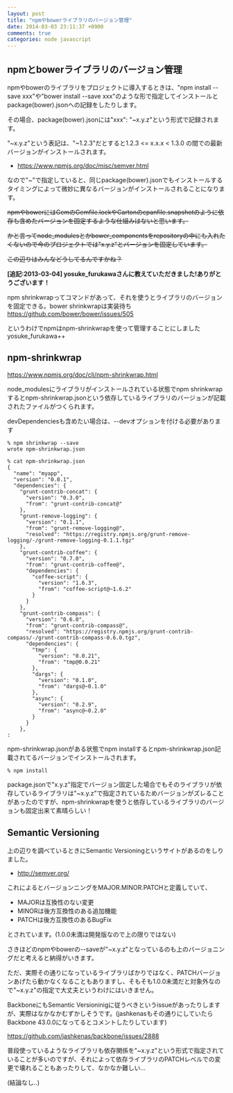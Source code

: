 ```yaml
---
layout: post
title: "npmやbowerライブラリのバージョン管理"
date: 2014-03-03 23:11:37 +0900
comments: true
categories: node javascript
---
```


## npmとbowerライブラリのバージョン管理

npmやbowerのライブラリをプロジェクトに導入するときは、"npm install --save xxx"や"bower install --save xxx"のような形で指定してインストールとpackage(bower).jsonへの記録をしたりします。

その場合、package(bower).jsonには"xxx": "~x.y.z"という形式で記録されます。

"~x.y.z"という表記は、"~1.2.3"だとすると1.2.3 <= x.x.x < 1.3.0 の間での最新バージョンがインストールされます。

<!-- more -->

* https://www.npmjs.org/doc/misc/semver.html


なので"~"で指定していると、同じpackage(bower).jsonでもインストールするタイミングによって微妙に異なるバージョンがインストールされることになります。

~~npmやbowerにはGemのGemfile.lockやCartonのcpanfile.snapshotのように依存も含めたバージョンを固定するような仕組みはないと思います。~~

~~かと言ってnode_modulesとかbower_componentsをrepositoryの中にも入れたくないので今のプロジェクトでは"x.y.z"とバージョンを固定しています。~~

~~この辺りはみんなどうしてるんですかね？~~

**[追記:2013-03-04] yosuke_furukawaさんに教えていただきました!ありがとうございます！**

>
npm shrinkwrapってコマンドがあって、それを使うとライブラリのバージョンを固定できる。bower shrinkwrapは実装待ち https://github.com/bower/bower/issues/505


というわけでnpmはnpm-shrinkwrapを使って管理することにしました yosuke\_furukawa++


## npm-shrinkwrap

https://www.npmjs.org/doc/cli/npm-shrinkwrap.html

node\_modulesにライブラリがインストールされている状態でnpm shrinkwrapするとnpm-shrinkwrap.jsonという依存しているライブラリのバージョンが記載されたファイルがつくられます。

devDependenciesも含めたい場合は、--devオプションを付ける必要があります
```
% npm shrinkwrap --save
wrote npm-shrinkwrap.json

% cat npm-shrinkwrap.json
{
  "name": "myapp",
  "version": "0.0.1",
  "dependencies": {
    "grunt-contrib-concat": {
      "version": "0.3.0",
      "from": "grunt-contrib-concat@"
    },
    "grunt-remove-logging": {
      "version": "0.1.1",
      "from": "grunt-remove-logging@",
      "resolved": "https://registry.npmjs.org/grunt-remove-logging/-/grunt-remove-logging-0.1.1.tgz"
    },
    "grunt-contrib-coffee": {
      "version": "0.7.0",
      "from": "grunt-contrib-coffee@",
      "dependencies": {
        "coffee-script": {
          "version": "1.6.3",
          "from": "coffee-script@~1.6.2"
        }
      }
    },
    "grunt-contrib-compass": {
      "version": "0.6.0",
      "from": "grunt-contrib-compass@",
      "resolved": "https://registry.npmjs.org/grunt-contrib-compass/-/grunt-contrib-compass-0.6.0.tgz",
      "dependencies": {
        "tmp": {
          "version": "0.0.21",
          "from": "tmp@0.0.21"
        },
        "dargs": {
          "version": "0.1.0",
          "from": "dargs@~0.1.0"
        },
        "async": {
          "version": "0.2.9",
          "from": "async@~0.2.0"
        }
      }
    },
:
```

npm-shrinkwrap.jsonがある状態でnpm installするとnpm-shrinkwrap.json記載されてるバージョンでインストールされます。
```
% npm install
```

package.jsonで"x.y.z"指定でバージョン固定した場合でもそのライブラリが依存しているライブラリは"~x.y.z"で指定されているためバージョンがズレることがあったのですが、npm-shrinkwrapを使うと依存しているライブラリのバージョンも固定出来て素晴らしい！


## Semantic Versioning

上の辺りを調べているときにSemantic Versioningというサイトがあるのをしりました。

* http://semver.org/

これによるとバージョンニングをMAJOR.MINOR.PATCHと定義していて、

* MAJORは互換性のない変更
* MINORは後方互換性のある追加機能
* PATCHは後方互換性のあるBugFix

とされています。(1.0.0未満は開発版なので上の限りではない)

さきほどのnpmやbowerの--saveが"~x.y.z"となっているのも上のバージョニングだと考えると納得がいきます。

ただ、実際その通りになっているライブラリばかりではなく、PATCHバージョンあげたら動かなくなることもありますし、そもそも1.0.0未満だと対象外なので"~x.y.z"の指定で大丈夫というわけにはいきません。

BackboneにもSemantic Versioninigに従うべきというissueがあったりしますが、実際はなかなかむずかしそうです。(jashkenasもその通りにしていたらBackbone 43.0.0になってるとコメントしたりしています)

https://github.com/jashkenas/backbone/issues/2888

普段使っているようなライブラリも依存関係を"~x.y.z"という形式で指定されていることが多いのですが、それによって依存ライブラリのPATCHレベルでの変更で壊れることもあったりして、なかなか難しい...

(結論なし..)


